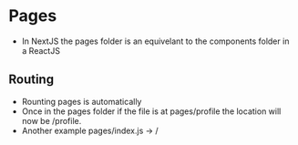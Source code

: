 # Pages

* In NextJS the pages folder is an equivelant to the components folder in a ReactJS 

## Routing

* Rounting pages is automatically
* Once in the pages folder if the file is at pages/profile the location will now be /profile.
* Another example pages/index.js -> / 